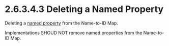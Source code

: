 <html dir="LTR" xmlns:mshelp="http://msdn.microsoft.com/mshelp" xmlns:ddue="http://ddue.schemas.microsoft.com/authoring/2003/5" xmlns:xlink="http://www.w3.org/1999/xlink" xmlns:tool="http://www.microsoft.com/tooltip">
    <head>
        <meta http-equiv="Content-Type" content="text/html; CHARSET=utf-8"></meta>
        <meta name="save" content="history"></meta>
        <title>2.6.3.4.3 Deleting a Named Property</title>
        <xml>
            <mshelp:toctitle title="2.6.3.4.3 Deleting a Named Property"></mshelp:toctitle>
            <mshelp:rltitle title="[MS-PST]: Deleting a Named Property"></mshelp:rltitle>
            <mshelp:keyword index="A" term="612f3172-b46d-409f-8b91-792ebb1a171a"></mshelp:keyword>
            <mshelp:attr name="DCSext.ContentType" value="open specification"></mshelp:attr>
            <mshelp:attr name="AssetID" value="612f3172-b46d-409f-8b91-792ebb1a171a"></mshelp:attr>
            <mshelp:attr name="TopicType" value="kbRef"></mshelp:attr>
            <mshelp:attr name="DCSext.Title" value="[MS-PST]: Deleting a Named Property" />
        </xml>
    </head>
    <body>
        <div id="header">
            <h1 class="heading">2.6.3.4.3 Deleting a Named Property</h1>
        </div>
        <div id="mainSection">
            <div id="mainBody">
                <div id="allHistory" class="saveHistory"></div>
                <div id="sectionSection0" class="section" name="collapseableSection">
                    

<p>Deleting a <a href="08220cc9-69b1-4072-a2e7-2a0ff201d505.html#gt_e6245def-e67d-4ab2-8c7d-04863b1c1063">named
property</a> from the Name-to-ID Map.</p>

<p>Implementations SHOUD NOT remove named properties from the
Name-to-ID Map.</p>
                </div>
            </div>
        </div>
    </body>
</html>